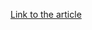 [Link to the article](https://www.fireeye.com/blog/threat-research/2019/04/triton-actor-ttp-profile-custom-attack-tools-detections.html)
